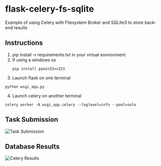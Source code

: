 # flask-celery-fs-sqlite
Example of using Celery with Filesystem Broker and SQLite3 to store back-end results

## Instructions
1. pip install -r requirements.txt in your virtual environment
2. If using a windows os
   ```
   pip install pywin32==223 
   ``` 
3. Launch flask on one terminal
  ```
  python wsgi_app.py 
  ```
4. Launch celery on another terminal
```
celery worker -A wsgi_app.celery --loglevel=info --pool=solo
```

## Task Submission
![Task Submission](https://quantmill.s3.eu-west-2.amazonaws.com/github/celery-sqlite.pngG)

## Database Results
![Celery Results](https://quantmill.s3.eu-west-2.amazonaws.com/github/celery-results.PNG)


